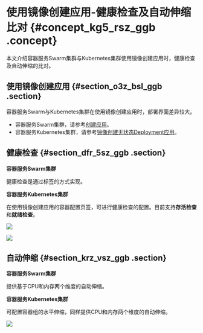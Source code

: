 # 使用镜像创建应用-健康检查及自动伸缩比对 {#concept_kg5_rsz_ggb .concept}

本文介绍容器服务Swarm集群与Kubernetes集群使用镜像创建应用时，健康检查及自动伸缩的比对。

## 使用镜像创建应用 {#section_o3z_bsl_ggb .section}

容器服务Swarm与Kubernetes集群在使用镜像创建应用时，部署界面差异较大。

-   容器服务Swarm集群，请参考[创建应用](../../../../cn.zh-CN/用户指南/应用管理/创建应用.md#)。
-   容器服务Kubernetes集群，请参考[镜像创建无状态Deployment应用](../../../../cn.zh-CN/用户指南/Kubernetes集群/应用管理/镜像创建无状态Deployment应用.md#)。

## 健康检查 {#section_dfr_5sz_ggb .section}

**容器服务Swarm集群**

健康检查是通过标签的方式实现。

**容器服务Kubernetes集群**

在使用镜像创建应用的容器配置页签，可进行健康检查的配置。目前支持**存活检查**和**就绪检查**。

![](http://static-aliyun-doc.oss-cn-hangzhou.aliyuncs.com/assets/img/84654/155954478835542_zh-CN.png)

![](http://static-aliyun-doc.oss-cn-hangzhou.aliyuncs.com/assets/img/84654/155954478835543_zh-CN.png)

## 自动伸缩 {#section_krz_vsz_ggb .section}

**容器服务Swarm集群**

提供基于CPU和内存两个维度的自动伸缩。

**容器服务Kubernetes集群**

可配置容器组的水平伸缩，同样提供CPU和内存两个维度的自动伸缩。

![](http://static-aliyun-doc.oss-cn-hangzhou.aliyuncs.com/assets/img/84654/155954478835544_zh-CN.png)

